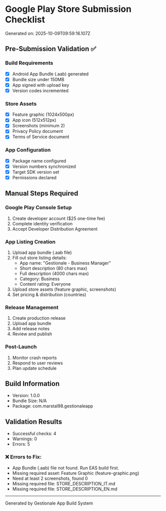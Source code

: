 # Google Play Store Submission Checklist

Generated on: 2025-10-09T09:59:16.107Z

## Pre-Submission Validation ✅

### Build Requirements
- [x] Android App Bundle (.aab) generated
- [x] Bundle size under 150MB
- [x] App signed with upload key
- [x] Version codes incremented

### Store Assets
- [x] Feature graphic (1024x500px)
- [x] App icon (512x512px)  
- [x] Screenshots (minimum 2)
- [x] Privacy Policy document
- [x] Terms of Service document

### App Configuration
- [x] Package name configured
- [x] Version numbers synchronized
- [x] Target SDK version set
- [x] Permissions declared

## Manual Steps Required

### Google Play Console Setup
1. Create developer account ($25 one-time fee)
2. Complete identity verification
3. Accept Developer Distribution Agreement

### App Listing Creation
1. Upload app bundle (.aab file)
2. Fill out store listing details:
   - App name: "Gestionale - Business Manager"
   - Short description (80 chars max)
   - Full description (4000 chars max)
   - Category: Business
   - Content rating: Everyone
3. Upload store assets (feature graphic, screenshots)
4. Set pricing & distribution (countries)

### Release Management
1. Create production release
2. Upload app bundle
3. Add release notes
4. Review and publish

### Post-Launch
1. Monitor crash reports
2. Respond to user reviews
3. Plan update schedule

## Build Information
- Version: 1.0.0
- Bundle Size: N/A
- Package: com.marstal98.gestionaleapp

## Validation Results
- Successful checks: 4
- Warnings: 0
- Errors: 5


### ❌ Errors to Fix:
- App Bundle (.aab) file not found. Run EAS build first.
- Missing required asset: Feature Graphic (feature-graphic.png)
- Need at least 2 screenshots, found 0
- Missing required file: STORE_DESCRIPTION_IT.md
- Missing required file: STORE_DESCRIPTION_EN.md




---
Generated by Gestionale App Build System
